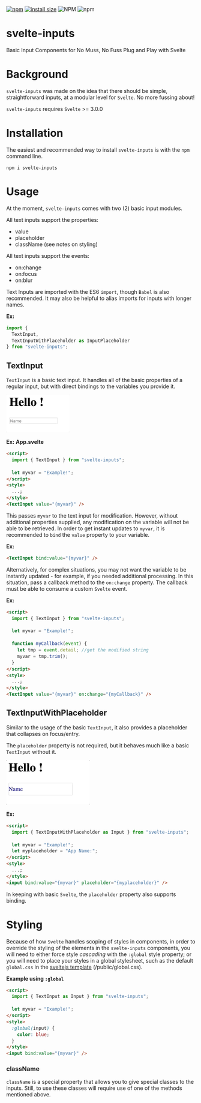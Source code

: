 [![npm](https://img.shields.io/npm/v/svelte-inputs)](https://www.npmjs.com/package/svelte-inputs)
[![install size](https://packagephobia.now.sh/badge?p=svelte-inputs)](https://packagephobia.now.sh/result?p=svelte-inputs)
![NPM](https://img.shields.io/npm/l/svelte-inputs)
![npm](https://img.shields.io/npm/dw/svelte-inputs)

# svelte-inputs

Basic Input Components for No Muss, No Fuss Plug and Play with Svelte

# Background

`svelte-inputs` was made on the idea that there should be simple, straightforward inputs, at a modular level for `Svelte`. No more fussing about!

`svelte-inputs` requires `Svelte` >= 3.0.0

# Installation

The easiest and recommended way to install `svelte-inputs` is with the `npm` command line.

```
npm i svelte-inputs
```

# Usage

At the moment, `svelte-inputs` comes with two (2) basic input modules.

All text inputs support the properties:

- value
- placeholder
- className (see notes on styling)

All text inputs support the events:

- on:change
- on:focus
- on:blur

Text Inputs are imported with the ES6 `import`, though `Babel` is also recommended.
It may also be helpful to alias imports for inputs with longer names.

**Ex:**

```js
import {
  TextInput,
  TextInputWithPlaceholder as InputPlaceholder
} from "svelte-inputs";
```

## TextInput

`TextInput` is a basic text input. It handles all of the basic properties of a regular input, but with direct bindings to the variables you provide it.

![TextInput](img/TextInputDemo.gif)

**Ex:**
**App.svelte**

```html
<script>
  import { TextInput } from "svelte-inputs";

  let myvar = "Example!";
</script>
<style>
  ...;
</style>
<TextInput value="{myvar}" />
```

This passes `myvar` to the text input for modification. However, without additional properties supplied, any modification on the variable will not be able to be retrieved.
In order to get instant updates to `myvar`, it is recommended to `bind` the `value` property to your variable.

**Ex:**

```html
<TextInput bind:value="{myvar}" />
```

Alternatively, for complex situations, you may not want the variable to be instantly updated - for example, if you needed additional processing.
In this situation, pass a callback method to the `on:change` property. The callback must be able to consume a custom `Svelte` event.

**Ex:**

```html
<script>
  import { TextInput } from "svelte-inputs";

  let myvar = "Example!";

  function myCallback(event) {
    let tmp = event.detail; //get the modified string
    myvar = tmp.trim();
  }
</script>
<style>
  ...;
</style>
<TextInput value="{myvar}" on:change="{myCallback}" />
```

## TextInputWithPlaceholder

Similar to the usage of the basic `TextInput`, it also provides a placeholder that collapses on focus/entry.

The `placeholder` property is not required, but it behaves much like a basic `TextInput` without it.

![TextInputWithPlaceholder](img/TextInputWithPlaceholderDemo.gif)

**Ex:**

```html
<script>
  import { TextInputWithPlaceholder as Input } from "svelte-inputs";

  let myvar = "Example!";
  let myplaceholder = "App Name:";
</script>
<style>
  ...;
</style>
<input bind:value="{myvar}" placeholder="{myplaceholder}" />
```

In keeping with basic `Svelte`, the `placeholder` property also supports binding.

# Styling

Because of how `Svelte` handles scoping of styles in components, in order to override the styling of the elements in the `svelte-inputs` components,
you will need to either force style _cascading_ with the `:global` style property;
or you will need to place your styles in a global stylesheet, such as the default `global.css`
in the [sveltejs template](https://github.com/sveltejs/template) (/public/global.css).

**Example using `:global`**

```html
<script>
  import { TextInput as Input } from "svelte-inputs";

  let myvar = "Example!";
</script>
<style>
  :global(input) {
    color: blue;
  }
</style>
<input bind:value="{myvar}" />
```

### **className**

`className` is a special property that allows you to give special classes to the inputs.
Still, to use these classes will require use of one of the methods mentioned above.

